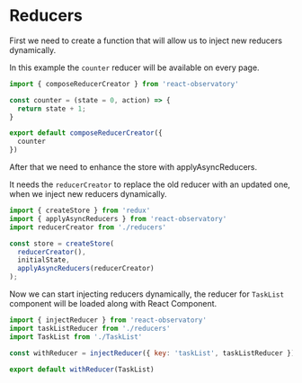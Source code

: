 # Reducers

First we need to create a function that will allow us to inject new reducers dynamically.

In this example the `counter` reducer will be available on every page.

```js
import { composeReducerCreator } from 'react-observatory'

const counter = (state = 0, action) => {
  return state + 1;
}

export default composeReducerCreator({
  counter
})
```

After that we need to enhance the store with applyAsyncReducers.

It needs the `reducerCreator` to replace the old reducer with an updated one, when we inject new reducers dynamically.

```js
import { createStore } from 'redux'
import { applyAsyncReducers } from 'react-observatory'
import reducerCreator from './reducers'

const store = createStore(
  reducerCreator(),
  initialState,
  applyAsyncReducers(reducerCreator)
);
```

Now we can start injecting reducers dynamically, the reducer for `TaskList` component will be loaded along with React Component.

```js
import { injectReducer } from 'react-observatory'
import taskListReducer from './reducers'
import TaskList from './TaskList'

const withReducer = injectReducer({ key: 'taskList', taskListReducer })

export default withReducer(TaskList)
```
